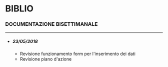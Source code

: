 # BIBLIO
### DOCUMENTAZIONE BISETTIMANALE
***
- ##### 23/05/2018
    - Revisione funzionamento form per l'inserimento dei dati  
    - Revisione piano d'azione